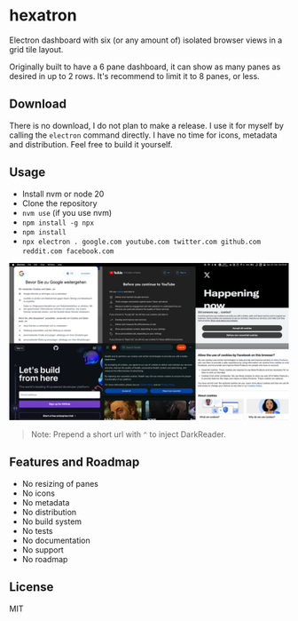 # hexatron

Electron dashboard with six (or any amount of) isolated browser views in a grid tile layout.

Originally built to have a 6 pane dashboard, it can show as many panes as desired in up to 2 rows.
It's recommend to limit it to 8 panes, or less.

## Download

There is no download, I do not plan to make a release. I use it for myself by calling the `electron`
command directly. I have no time for icons, metadata and distribution. Feel free to build it yourself.

## Usage

- Install nvm or node 20
- Clone the repository
- `nvm use` (if you use nvm)
- `npm install -g npx`
- `npm install`
- `npx electron . google.com youtube.com twitter.com github.com reddit.com facebook.com`

<center><kbd><img src="preview.png" /></kbd></center>

> Note: Prepend a short url with `^` to inject DarkReader.

## Features and Roadmap

- No resizing of panes
- No icons
- No metadata
- No distribution
- No build system
- No tests
- No documentation
- No support
- No roadmap

## License

MIT
